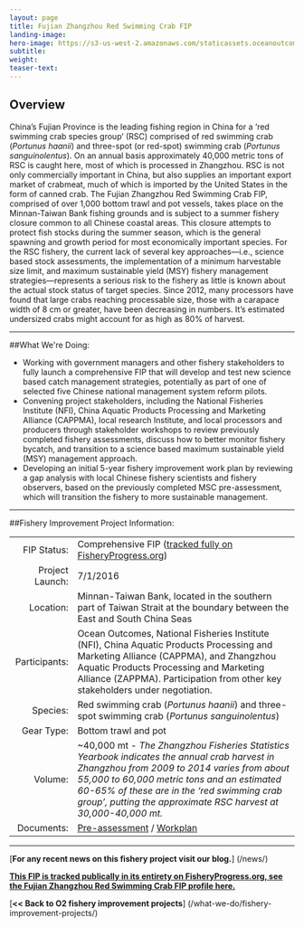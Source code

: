 ```yaml
---
layout: page 
title: Fujian Zhangzhou Red Swimming Crab FIP
landing-image:
hero-image: https://s3-us-west-2.amazonaws.com/staticassets.oceanoutcomes.org/hero+photos/fujian-zhangzhou-red-swimming-crab-hero.jpg
subtitle:
weight: 
teaser-text:
---
```

<h2>Overview</h2>

China’s Fujian Province is the leading fishing region in China for a ‘red swimming crab species group’ (RSC) comprised of red swimming crab (*Portunus haanii*) and three-spot (or red-spot) swimming crab (*Portunus sanguinolentus*). On an annual basis approximately 40,000 metric tons of RSC is caught here, most of which is processed in Zhangzhou. RSC is not only commercially important in China, but also supplies an important export market of crabmeat, much of which is imported by the United States in the form of canned crab. The Fujian Zhangzhou Red Swimming Crab FIP, comprised of over 1,000 bottom trawl and pot vessels, takes place on the Minnan-Taiwan Bank fishing grounds and is subject to a summer fishery closure common to all Chinese coastal areas. This closure attempts to protect fish stocks during the summer season, which is the general spawning and growth period for most economically important species. For the RSC fishery, the current lack of several key approaches—i.e., science based stock assessments, the implementation of a minimum harvestable size limit, and maximum sustainable yield (MSY) fishery management strategies—represents a serious risk to the fishery as little is known about the actual stock status of target species. Since 2012, many processors have found that large crabs reaching processable size, those with a carapace width of 8 cm or greater, have been decreasing in numbers. It’s estimated undersized crabs might account for as high as 80% of harvest.

---

##What We're Doing:

* Working with government managers and other fishery stakeholders to fully launch a comprehensive FIP that will develop and test new science based catch management strategies, potentially as part of one of selected five Chinese national management system reform pilots.
* Convening project stakeholders, including the National Fisheries Institute (NFI), China Aquatic Products Processing and Marketing Alliance (CAPPMA), local research Institute, and local processors and producers through stakeholder workshops to review previously completed fishery assessments, discuss how to better monitor fishery bycatch, and transition to a science based maximum sustainable yield (MSY) management approach.
* Developing an initial 5-year fishery improvement work plan by reviewing a gap analysis with local Chinese fishery scientists and fishery observers, based on the previously completed MSC pre-assessment, which will transition the fishery to more sustainable management. 

---

##Fishery Improvement Project Information:

|||
| ---: | --- |
| FIP Status: | Comprehensive FIP (<a href="https://fisheryprogress.org/fip-profile/china-fujian-zhangzhou-red-swimming-crab-bottom-trawl-pottrap">tracked fully on FisheryProgress.org</a>) |
| Project Launch: | 7/1/2016 |
| Location: | Minnan-Taiwan Bank, located in the southern part of Taiwan Strait at the boundary between the East and South China Seas |
| Participants: | Ocean Outcomes, National Fisheries Institute (NFI), China Aquatic Products Processing and Marketing Alliance (CAPPMA), and Zhangzhou Aquatic Products Processing and Marketing Alliance (ZAPPMA). Participation from other key stakeholders under negotiation. |
| Species: | Red swimming crab (*Portunus haanii*) and three-spot swimming crab (*Portunus sanguinolentus*) |
| Gear Type: | Bottom trawl and pot |
| Volume: | ~40,000 mt - *The Zhangzhou Fisheries Statistics Yearbook indicates the annual crab harvest in Zhangzhou from 2009 to 2014 varies from about 55,000 to 60,000 metric tons and an estimated 60-65% of these are in the ‘red swimming crab group’, putting the approximate RSC harvest at 30,000-40,000 mt.* |
| Documents: | <a href="https://s3-us-west-2.amazonaws.com/staticassets.oceanoutcomes.org/supporting+documents/Fishery+Project+Resources/O2+Fujian+Zhangzhou+Red+Swimming+Crab+Fisheries+Improvement+Scoping+Report+2018.pdf" target="_blank">Pre-assessment</a> / <a href="https://s3-us-west-2.amazonaws.com/staticassets.oceanoutcomes.org/supporting+documents/Fishery+Project+Resources/FINAL+O2+5-YR+RSC+FIP+WORK+PLAN+V1.0+14+AUG+2018.pdf" target="_blank">Workplan</a> |

---

[**For any recent news on this fishery project visit our blog.**] (/news/) 

<a href="https://fisheryprogress.org/fip-profile/china-fujian-zhangzhou-red-swimming-crab-bottom-trawl-pottrap" target="_blank">**This FIP is tracked publically in its entirety on FisheryProgress.org, see the Fujian Zhangzhou Red Swimming Crab FIP profile here.**</a>

[**<< Back to O2 fishery improvement projects**] (/what-we-do/fishery-improvement-projects/)
